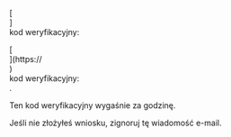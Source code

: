 [<br host>]<br action>kod weryfikacyjny:<br code>

[<br host>](https://<br host>)<br action>kod weryfikacyjny:<br code>.

Ten kod weryfikacyjny wygaśnie za godzinę.

Jeśli nie złożyłeś wniosku, zignoruj ​​tę wiadomość e-mail.